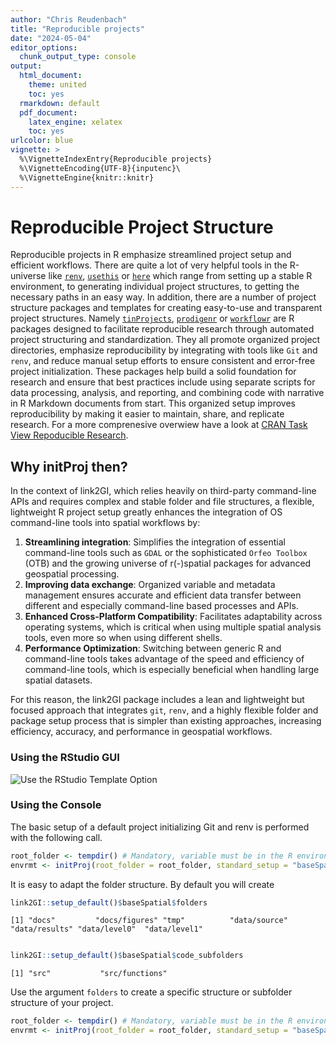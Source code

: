 ```yaml
---
author: "Chris Reudenbach"
title: "Reproducible projects"
date: "2024-05-04"
editor_options:
  chunk_output_type: console
output:
  html_document: 
    theme: united
    toc: yes
  rmarkdown: default
  pdf_document:
    latex_engine: xelatex
    toc: yes
urlcolor: blue
vignette: >
  %\VignetteIndexEntry{Reproducible projects}
  %\VignetteEncoding{UTF-8}{inputenc}\
  %\VignetteEngine{knitr::knitr}
---
```




# Reproducible Project Structure

Reproducible projects in R emphasize streamlined project setup and efficient workflows. There are quite a lot of very helpful tools in the R-universe like [`renv`](https://cran.r-project.org/package=renv), [`usethis`](https://cran.r-project.org/package=usethis) or [`here`](https://cran.r-project.org/package=here) which range from setting up a stable R environment, to generating individual project structures, to getting the necessary paths in an easy way. In addition, there are a number of project structure packages and templates for creating easy-to-use and transparent project structures. Namely [`tinProjects`](https://cran.r-project.org/package=tinyProject), [`prodigenr`](https://cran.r-project.org/package=prodigenr) or [`workflowr`](https://cran.r-project.org/package=workflowr) are R packages designed to facilitate reproducible research through automated project structuring and standardization. They all promote organized project directories, emphasize reproducibility by integrating with tools like `Git` and `renv`, and reduce manual setup efforts to ensure consistent and error-free project initialization. These packages help build a solid foundation for research and ensure that best practices include using separate scripts for data processing, analysis, and reporting, and combining code with narrative in R Markdown documents from start. This organized setup improves reproducibility by making it easier to maintain, share, and replicate research. For a more comprenesive overwiew have a look at [ CRAN Task View Repoducible Research](https://CRAN.R-project.org/view=ReproducibleResearch).

## Why initProj then?
In the context of link2GI, which relies heavily on third-party command-line APIs and requires complex and stable folder and file structures, a flexible, lightweight R project setup greatly enhances the integration of OS command-line tools into spatial workflows by:
 
1. **Streamlining integration**: Simplifies the integration of essential command-line tools such as `GDAL` or the sophisticated `Orfeo Toolbox` (OTB) and the growing universe of r(-)spatial packages for advanced geospatial processing.
2. **Improving data exchange**: Organized variable and metadata management ensures accurate and efficient data transfer between different and especially command-line based processes and APIs.
3. **Enhanced Cross-Platform Compatibility**: Facilitates adaptability across operating systems, which is critical when using multiple spatial analysis tools, even more so when using different shells.
4. **Performance Optimization**: Switching between generic R and command-line tools takes advantage of the speed and efficiency of command-line tools, which is especially beneficial when handling large spatial datasets.

For this reason, the link2GI package includes a lean and lightweight but focused approach that integrates `git`, `renv`, and a highly flexible folder and package setup process that is simpler than existing approaches, increasing efficiency, accuracy, and performance in geospatial workflows.

### Using the RStudio GUI

![Use the RStudio Template Option](https://raw.githubusercontent.com/r-spatial/link2GI/master/figures/usegui.gif)

### Using the Console

The basic setup of a default project initializing Git and renv is performed with the following call. 

```R
root_folder <- tempdir() # Mandatory, variable must be in the R environment.
envrmt <- initProj(root_folder = root_folder, standard_setup = "baseSpatial")

```

It is easy to adapt the folder structure. By default you will create 
```R
link2GI::setup_default()$baseSpatial$folders
```
`[1] "docs"         "docs/figures" "tmp"          "data/source"  "data/results" "data/level0"  "data/level1" `

```R

link2GI::setup_default()$baseSpatial$code_subfolders

```

`[1] "src"           "src/functions"`

Use the argument `folders` to create a specific structure or subfolder structure of your project. 

```R
root_folder <- tempdir() # Mandatory, variable must be in the R environment.
envrmt <- initProj(root_folder = root_folder, standard_setup = "baseSpatial",folders = c("data/rawdata/provider1/", "docs/quarto/"))
```

